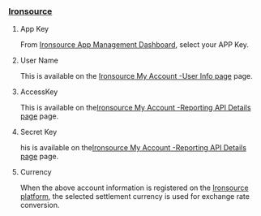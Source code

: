 ### [Ironsource](https://platform.supersonic.com/partners/) 
1.   App Key
        
        From [Ironsource App Management Dashboard](https://platform.ironsrc.com/partners/applications), select your APP Key.
2.  User Name  

    This is available on the [Ironsource My Account -User Info page](https://platform.ironsrc.com/partners/account/generalInfo) page.
3.  AccessKey 

     This is available on the[Ironsource My Account -Reporting API Details page](https://platform.ironsrc.com/partners/account/apiDetails)  page.
4.  Secret Key 

    his is available on the[Ironsource My Account -Reporting API Details page](https://platform.ironsrc.com/partners/account/apiDetails)  page.


5. Currency

   When the above account information is registered on the [Ironsource platform](https://platform.supersonic.com/partners/), the selected settlement currency is used for exchange rate conversion.
